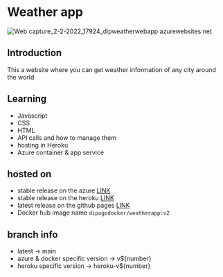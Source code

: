 # Weather app

![Web capture_2-2-2022_17924_dipweatherwebapp azurewebsites net](https://user-images.githubusercontent.com/65275144/152147052-fe2dd7cb-1461-462f-99c8-bea01e87d832.jpeg)

## Introduction
This a website where you can get weather information of any city around the world

## Learning
- Javascript
- CSS
- HTML
- API calls and how to manage them
- hosting in Heroku
- Azure container & app service

## hosted on
* stable release on the azure  [LINK](https://dipweatherwebapp.azurewebsites.net)
* stable release on the heroku  [LINK](https://dipweatherapp.herokuapp.com/)
* latest release on the github pages  [LINK](https://dipankardas011.github.io/Weather-App/)
* Docker hub image name `dipugodocker/weatherapp:v2`

## branch info
* latest -> main
* azure & docker specific version -> v${number}
* heroku specific version -> heroku-v${number}

